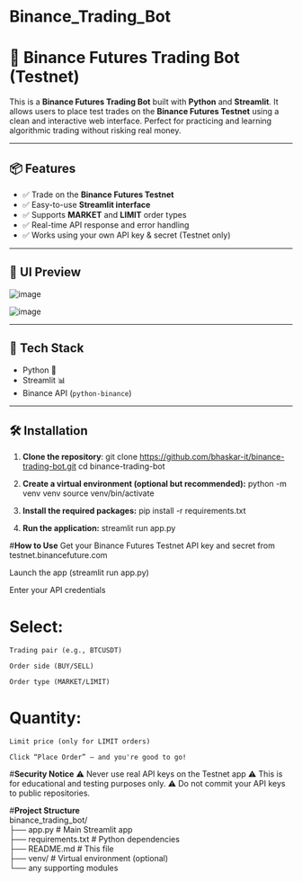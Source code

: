# Binance_Trading_Bot
# 🚀 Binance Futures Trading Bot (Testnet)

This is a **Binance Futures Trading Bot** built with **Python** and **Streamlit**. It allows users to place test trades on the **Binance Futures Testnet** using a clean and interactive web interface. Perfect for practicing and learning algorithmic trading without risking real money.

---

## 📦 Features

- ✅ Trade on the **Binance Futures Testnet**
- ✅ Easy-to-use **Streamlit interface**
- ✅ Supports **MARKET** and **LIMIT** order types
- ✅ Real-time API response and error handling
- ✅ Works using your own API key & secret (Testnet only)

---

## 📸 UI Preview
![image](https://github.com/user-attachments/assets/4a2bfaba-8fcc-4746-b561-50939ae5d5da)


![image](https://github.com/user-attachments/assets/e7e6bafc-fe96-45a0-858c-a1bc0a7eaaf2)




---

## 🧰 Tech Stack

- Python 🐍
- Streamlit 📊
- Binance API (`python-binance`)

---

## 🛠️ Installation

1. **Clone the repository**:
git clone https://github.com/bhaskar-it/binance-trading-bot.git
cd binance-trading-bot

2. **Create a virtual environment (optional but recommended):**
python -m venv venv
source venv/bin/activate

3. **Install the required packages:**
pip install -r requirements.txt

4. **Run the application:**
streamlit run app.py


#**How to Use**
  Get your Binance Futures Testnet API key and secret from testnet.binancefuture.com

  Launch the app (streamlit run app.py)

  Enter your API credentials

#  Select:

    Trading pair (e.g., BTCUSDT)

    Order side (BUY/SELL)

    Order type (MARKET/LIMIT)

 # Quantity:

    Limit price (only for LIMIT orders)

    Click “Place Order” — and you're good to go!


#**Security Notice**
⚠️ Never use real API keys on the Testnet app
⚠️ This is for educational and testing purposes only.
⚠️ Do not commit your API keys to public repositories.


#**Project Structure**<br>
binance_trading_bot/<br>
├── app.py                  # Main Streamlit app<br>
├── requirements.txt        # Python dependencies<br>
├── README.md               # This file<br>
├── venv/                   # Virtual environment (optional)<br>
└── any supporting modules




